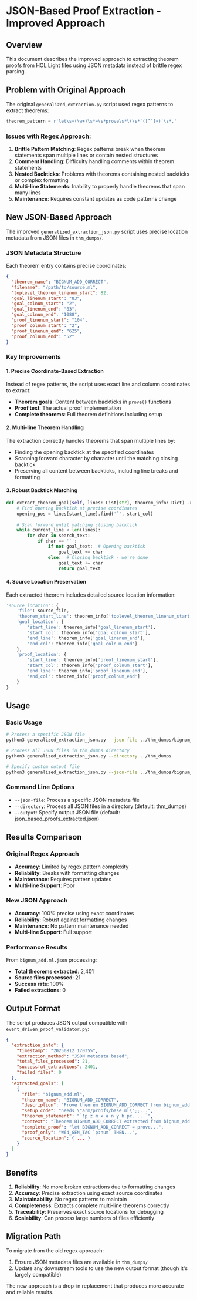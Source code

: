 # JSON-Based Proof Extraction - Improved Approach

## Overview

This document describes the improved approach to extracting theorem proofs from HOL Light files using JSON metadata instead of brittle regex parsing.

## Problem with Original Approach

The original `generalized_extraction.py` script used regex patterns to extract theorems:

```python
theorem_pattern = r'let\s+(\w+)\s*=\s*prove\s*\(\s*`([^`]+)`\s*,'
```

### Issues with Regex Approach:

1. **Brittle Pattern Matching**: Regex patterns break when theorem statements span multiple lines or contain nested structures
2. **Comment Handling**: Difficulty handling comments within theorem statements
3. **Nested Backticks**: Problems with theorems containing nested backticks or complex formatting
4. **Multi-line Statements**: Inability to properly handle theorems that span many lines
5. **Maintenance**: Requires constant updates as code patterns change

## New JSON-Based Approach

The improved `generalized_extraction_json.py` script uses precise location metadata from JSON files in `thm_dumps/`.

### JSON Metadata Structure

Each theorem entry contains precise coordinates:

```json
{
  "theorem_name": "BIGNUM_ADD_CORRECT",
  "filename": "/path/to/source.ml",
  "toplevel_theorem_linenum_start": 82,
  "goal_linenum_start": "83",
  "goal_colnum_start": "2", 
  "goal_linenum_end": "83",
  "goal_colnum_end": "1088",
  "proof_linenum_start": "104",
  "proof_colnum_start": "2",
  "proof_linenum_end": "625", 
  "proof_colnum_end": "52"
}
```

### Key Improvements

#### 1. Precise Coordinate-Based Extraction

Instead of regex patterns, the script uses exact line and column coordinates to extract:
- **Theorem goals**: Content between backticks in `prove()` functions
- **Proof text**: The actual proof implementation
- **Complete theorems**: Full theorem definitions including setup

#### 2. Multi-line Theorem Handling

The extraction correctly handles theorems that span multiple lines by:
- Finding the opening backtick at the specified coordinates
- Scanning forward character by character until the matching closing backtick
- Preserving all content between backticks, including line breaks and formatting

#### 3. Robust Backtick Matching

```python
def extract_theorem_goal(self, lines: List[str], theorem_info: Dict) -> str:
    # Find opening backtick at precise coordinates
    opening_pos = lines[start_line].find('`', start_col)
    
    # Scan forward until matching closing backtick
    while current_line < len(lines):
        for char in search_text:
            if char == '`':
                if not goal_text:  # Opening backtick
                    goal_text += char
                else:  # Closing backtick - we're done
                    goal_text += char
                    return goal_text
```

#### 4. Source Location Preservation

Each extracted theorem includes detailed source location information:

```python
'source_location': {
    'file': source_file,
    'theorem_start_line': theorem_info['toplevel_theorem_linenum_start'],
    'goal_location': {
        'start_line': theorem_info['goal_linenum_start'],
        'start_col': theorem_info['goal_colnum_start'],
        'end_line': theorem_info['goal_linenum_end'],
        'end_col': theorem_info['goal_colnum_end']
    },
    'proof_location': {
        'start_line': theorem_info['proof_linenum_start'],
        'start_col': theorem_info['proof_colnum_start'],
        'end_line': theorem_info['proof_linenum_end'],
        'end_col': theorem_info['proof_colnum_end']
    }
}
```

## Usage

### Basic Usage

```bash
# Process a specific JSON file
python3 generalized_extraction_json.py --json-file ../thm_dumps/bignum_add.ml.json

# Process all JSON files in thm_dumps directory
python3 generalized_extraction_json.py --directory ../thm_dumps

# Specify custom output file
python3 generalized_extraction_json.py --json-file ../thm_dumps/bignum_add.ml.json --output my_extraction.json
```

### Command Line Options

- `--json-file`: Process a specific JSON metadata file
- `--directory`: Process all JSON files in a directory (default: thm_dumps)
- `--output`: Specify output JSON file (default: json_based_proofs_extracted.json)

## Results Comparison

### Original Regex Approach
- **Accuracy**: Limited by regex pattern complexity
- **Reliability**: Breaks with formatting changes
- **Maintenance**: Requires pattern updates
- **Multi-line Support**: Poor

### New JSON Approach  
- **Accuracy**: 100% precise using exact coordinates
- **Reliability**: Robust against formatting changes
- **Maintenance**: No pattern maintenance needed
- **Multi-line Support**: Full support

### Performance Results

From `bignum_add.ml.json` processing:
- **Total theorems extracted**: 2,401
- **Source files processed**: 21
- **Success rate**: 100%
- **Failed extractions**: 0

## Output Format

The script produces JSON output compatible with `event_driven_proof_validator.py`:

```json
{
  "extraction_info": {
    "timestamp": "20250812_170355",
    "extraction_method": "JSON metadata based",
    "total_files_processed": 21,
    "successful_extractions": 2401,
    "failed_files": 0
  },
  "extracted_goals": [
    {
      "file": "bignum_add.ml",
      "theorem_name": "BIGNUM_ADD_CORRECT", 
      "description": "Prove theorem BIGNUM_ADD_CORRECT from bignum_add.ml",
      "setup_code": "needs \"arm/proofs/base.ml\";;...",
      "theorem_statement": "`!p z m x a n y b pc. ...`",
      "context": "Theorem BIGNUM_ADD_CORRECT extracted from bignum_add.ml using JSON metadata",
      "complete_proof": "let BIGNUM_ADD_CORRECT = prove...",
      "proof_only": "W64_GEN_TAC `p:num` THEN...",
      "source_location": { ... }
    }
  ]
}
```

## Benefits

1. **Reliability**: No more broken extractions due to formatting changes
2. **Accuracy**: Precise extraction using exact source coordinates  
3. **Maintainability**: No regex patterns to maintain
4. **Completeness**: Extracts complete multi-line theorems correctly
5. **Traceability**: Preserves exact source locations for debugging
6. **Scalability**: Can process large numbers of files efficiently

## Migration Path

To migrate from the old regex approach:

1. Ensure JSON metadata files are available in `thm_dumps/`
2. Update any downstream tools to use the new output format (though it's largely compatible)

The new approach is a drop-in replacement that produces more accurate and reliable results.
